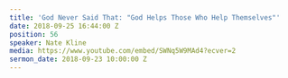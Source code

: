 ```yaml
---
title: 'God Never Said That: "God Helps Those Who Help Themselves"'
date: 2018-09-25 16:44:00 Z
position: 56
speaker: Nate Kline
media: https://www.youtube.com/embed/SWNq5W9MAd4?ecver=2
sermon_date: 2018-09-23 10:00:00 Z
---
```


